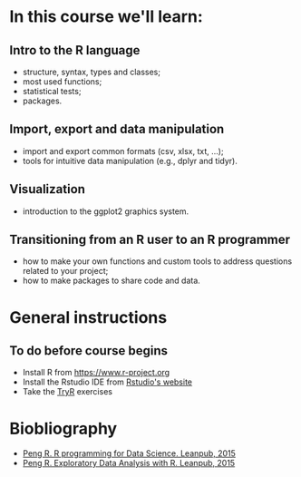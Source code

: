In this course we'll learn:
===========================

Intro to the R language
-----------------------

-   structure, syntax, types and classes;
-   most used functions;
-   statistical tests;
-   packages.

Import, export and data manipulation
------------------------------------

-   import and export common formats (csv, xlsx, txt, …);
-   tools for intuitive data manipulation (e.g., dplyr and tidyr).

Visualization
-------------

-   introduction to the ggplot2 graphics system.

Transitioning from an R user to an R programmer
-----------------------------------------------

-   how to make your own functions and custom tools to address questions related to your project;
-   how to make packages to share code and data.

General instructions
====================

To do before course begins
--------------------------

-   Install R from [<https://www.r-project.org>](https://www.r-project.org)
-   Install the Rstudio IDE from [Rstudio's website](https://www.rstudio.com/products/RStudio/#Desktop)
-   Take the [TryR](http://tryr.codeschool.com) exercises

Biobliography
=============

-   [Peng R. R programming for Data Science. Leanpub, 2015](https://leanpub.com/rprogramming)
-   [Peng R. Exploratory Data Analysis with R. Leanpub, 2015](https://leanpub.com/exdata)
